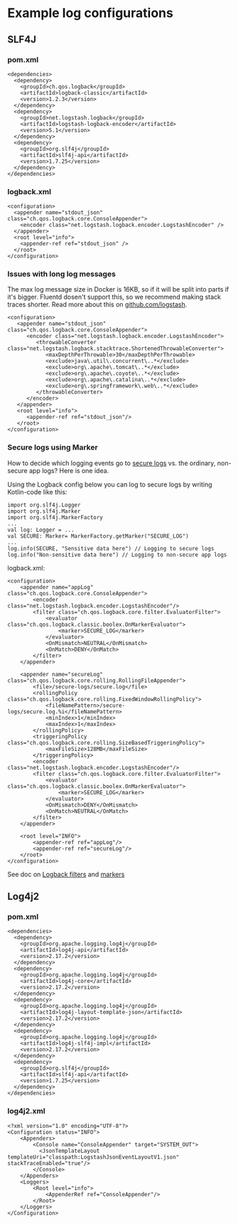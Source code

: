 # Example log configurations

## SLF4J

### pom.xml

```markup
<dependencies>
  <dependency>
    <groupId>ch.qos.logback</groupId>
    <artifactId>logback-classic</artifactId>
    <version>1.2.3</version>
  </dependency>
  <dependency>
    <groupId>net.logstash.logback</groupId>
    <artifactId>logstash-logback-encoder</artifactId>
    <version>5.1</version>
  </dependency>
  <dependency>
    <groupId>org.slf4j</groupId>
    <artifactId>slf4j-api</artifactId>
    <version>1.7.25</version>
  </dependency>
</dependencies>
```

### logback.xml

```markup
<configuration>
  <appender name="stdout_json" class="ch.qos.logback.core.ConsoleAppender">
    <encoder class="net.logstash.logback.encoder.LogstashEncoder" />
  </appender>
  <root level="info">
    <appender-ref ref="stdout_json" />
  </root>
</configuration>
```

### Issues with long log messages

The max log message size in Docker is 16KB, so if it will be split into parts if it's bigger. Fluentd dosen't support this, so we recommend making stack traces shorter. Read more about this on [github.com/logstash](https://github.com/logstash/logstash-logback-encoder#customizing-stack-traces).

```markup
<configuration>
   <appender name="stdout_json" class="ch.qos.logback.core.ConsoleAppender">
      <encoder class="net.logstash.logback.encoder.LogstashEncoder">
         <throwableConverter class="net.logstash.logback.stacktrace.ShortenedThrowableConverter">
            <maxDepthPerThrowable>30</maxDepthPerThrowable>
            <exclude>java\.util\.concurrent\..*</exclude>
            <exclude>org\.apache\.tomcat\..*</exclude>
            <exclude>org\.apache\.coyote\..*</exclude>
            <exclude>org\.apache\.catalina\..*</exclude>
            <exclude>org\.springframework\.web\..*</exclude>
         </throwableConverter>
      </encoder>
   </appender>
   <root level="info">
      <appender-ref ref="stdout_json"/>
   </root>
</configuration>
```

### Secure logs using Marker
How to decide which logging events go to [secure logs](https://doc.nais.io/observability/logs/#secure-logs) vs. the ordinary, non-secure app logs? Here is one idea.

Using the Logback config below you can log to secure logs by writing Kotlin-code like this:
```
import org.slf4j.Logger
import org.slf4j.Marker
import org.slf4j.MarkerFactory
...
val log: Logger = ...
val SECURE: Marker= MarkerFactory.getMarker("SECURE_LOG")
...
log.info(SECURE, "Sensitive data here") // Logging to secure logs
log.info("Non-sensitive data here") // Logging to non-secure app logs
```

logback.xml:
```
<configuration>
    <appender name="appLog" class="ch.qos.logback.core.ConsoleAppender">
        <encoder class="net.logstash.logback.encoder.LogstashEncoder"/>
        <filter class="ch.qos.logback.core.filter.EvaluatorFilter">
            <evaluator class="ch.qos.logback.classic.boolex.OnMarkerEvaluator">
                <marker>SECURE_LOG</marker>
            </evaluator>
            <OnMismatch>NEUTRAL</OnMismatch>
            <OnMatch>DENY</OnMatch>
        </filter>
    </appender>

    <appender name="secureLog" class="ch.qos.logback.core.rolling.RollingFileAppender">
        <file>/secure-logs/secure.log</file>
        <rollingPolicy class="ch.qos.logback.core.rolling.FixedWindowRollingPolicy">
            <fileNamePattern>/secure-logs/secure.log.%i</fileNamePattern>
            <minIndex>1</minIndex>
            <maxIndex>1</maxIndex>
        </rollingPolicy>
        <triggeringPolicy class="ch.qos.logback.core.rolling.SizeBasedTriggeringPolicy">
            <maxFileSize>128MB</maxFileSize>
        </triggeringPolicy>
        <encoder class="net.logstash.logback.encoder.LogstashEncoder"/>
        <filter class="ch.qos.logback.core.filter.EvaluatorFilter">
            <evaluator class="ch.qos.logback.classic.boolex.OnMarkerEvaluator">
                <marker>SECURE_LOG</marker>
            </evaluator>
            <OnMismatch>DENY</OnMismatch>
            <OnMatch>NEUTRAL</OnMatch>
        </filter>
    </appender>

    <root level="INFO">
        <appender-ref ref="appLog"/>
        <appender-ref ref="secureLog"/>
    </root>
</configuration>
```

See doc on [Logback filters](https://logback.qos.ch/manual/filters.html#evaluatorFilter) and [markers](https://www.slf4j.org/api/org/slf4j/MarkerFactory.html)


## Log4j2

### pom.xml

```markup
<dependencies>
  <dependency>
    <groupId>org.apache.logging.log4j</groupId>
    <artifactId>log4j-api</artifactId>
    <version>2.17.2</version>
  </dependency>
  <dependency>
    <groupId>org.apache.logging.log4j</groupId>
    <artifactId>log4j-core</artifactId>
    <version>2.17.2</version>
  </dependency>
  <dependency>
    <groupId>org.apache.logging.log4j</groupId>
    <artifactId>log4j-layout-template-json</artifactId>
    <version>2.17.2</version>
  </dependency>
  <dependency>
    <groupId>org.apache.logging.log4j</groupId>
    <artifactId>log4j-slf4j-impl</artifactId>
    <version>2.17.2</version>
  </dependency>
  <dependency>
    <groupId>org.slf4j</groupId>
    <artifactId>slf4j-api</artifactId>
    <version>1.7.25</version>
  </dependency>
</dependencies>
```

### log4j2.xml

```markup
<?xml version="1.0" encoding="UTF-8"?>
<Configuration status="INFO">
    <Appenders>
        <Console name="ConsoleAppender" target="SYSTEM_OUT">
          <JsonTemplateLayout templateUri="classpath:LogstashJsonEventLayoutV1.json" stackTraceEnabled="true"/>
        </Console>
    </Appenders>
    <Loggers>
        <Root level="info">
            <AppenderRef ref="ConsoleAppender"/>
        </Root>
    </Loggers>
</Configuration>
```
